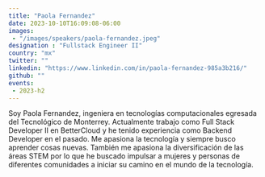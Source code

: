 ```yaml
---
title: "Paola Fernandez"
date: 2023-10-10T16:09:08-06:00
images: 
 - "/images/speakers/paola-fernandez.jpeg"
designation : "Fullstack Engineer II"
country: "mx"
twitter: ""
linkedin: "https://www.linkedin.com/in/paola-fernandez-985a3b216/"
github: ""
events: 
 - 2023-h2
---
```


Soy Paola Fernandez, ingeniera en tecnologías computacionales egresada del Tecnológico de Monterrey. Actualmente trabajo como Full Stack Developer II en BetterCloud y he tenido experiencia como Backend Developer en el pasado. Me apasiona la tecnología y siempre busco aprender cosas nuevas. También me apasiona la diversificación de las áreas STEM por lo que he buscado impulsar a mujeres y personas de diferentes comunidades a iniciar su camino en el mundo de la tecnología.
